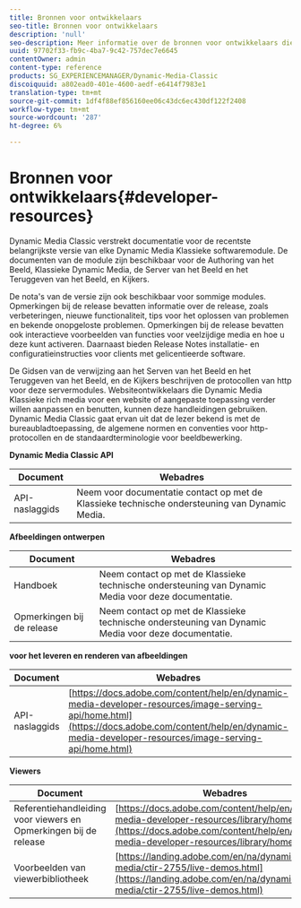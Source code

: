 ```yaml
---
title: Bronnen voor ontwikkelaars
seo-title: Bronnen voor ontwikkelaars
description: 'null'
seo-description: Meer informatie over de bronnen voor ontwikkelaars die beschikbaar zijn voor Dynamic Media.
uuid: 97702f33-fb9c-4ba7-9c42-757dec7e6645
contentOwner: admin
content-type: reference
products: SG_EXPERIENCEMANAGER/Dynamic-Media-Classic
discoiquuid: a802ead0-401e-4600-aedf-e6414f7983e1
translation-type: tm+mt
source-git-commit: 1df4f88ef856160ee06c43dc6ec430df122f2408
workflow-type: tm+mt
source-wordcount: '287'
ht-degree: 6%

---
```



# Bronnen voor ontwikkelaars{#developer-resources}

Dynamic Media Classic verstrekt documentatie voor de recentste belangrijkste versie van elke Dynamic Media Klassieke softwaremodule. De documenten van de module zijn beschikbaar voor de Authoring van het Beeld, Klassieke Dynamic Media, de Server van het Beeld en het Teruggeven van het Beeld, en Kijkers.

De nota&#39;s van de versie zijn ook beschikbaar voor sommige modules. Opmerkingen bij de release bevatten informatie over de release, zoals verbeteringen, nieuwe functionaliteit, tips voor het oplossen van problemen en bekende onopgeloste problemen. Opmerkingen bij de release bevatten ook interactieve voorbeelden van functies voor veelzijdige media en hoe u deze kunt activeren. Daarnaast bieden Release Notes installatie- en configuratieinstructies voor clients met gelicentieerde software.

De Gidsen van de verwijzing aan het Serven van het Beeld en het Teruggeven van het Beeld, en de Kijkers beschrijven de protocollen van http voor deze servermodules. Websiteontwikkelaars die Dynamic Media Klassieke rich media voor een website of aangepaste toepassing verder willen aanpassen en benutten, kunnen deze handleidingen gebruiken. Dynamic Media Classic gaat ervan uit dat de lezer bekend is met de bureaubladtoepassing, de algemene normen en conventies voor http-protocollen en de standaardterminologie voor beeldbewerking.


**Dynamic Media Classic API**

| Document | Webadres |
|--- |--- |
| API-naslaggids | Neem voor documentatie contact op met de Klassieke technische ondersteuning van Dynamic Media. |

**Afbeeldingen ontwerpen**

| Document | Webadres |
|--- |--- |
| Handboek | Neem contact op met de Klassieke technische ondersteuning van Dynamic Media voor deze documentatie. |
| Opmerkingen bij de release | Neem contact op met de Klassieke technische ondersteuning van Dynamic Media voor deze documentatie. |

**voor het leveren en renderen van afbeeldingen**

| Document | Webadres |
|--- |--- |
| API-naslaggids | [https://docs.adobe.com/content/help/en/dynamic-media-developer-resources/image-serving-api/home.html](https://docs.adobe.com/content/help/en/dynamic-media-developer-resources/image-serving-api/home.html) |

**Viewers**

| Document | Webadres |
|--- |--- |
| Referentiehandleiding voor viewers en Opmerkingen bij de release | [https://docs.adobe.com/content/help/en/dynamic-media-developer-resources/library/home.html](https://docs.adobe.com/content/help/en/dynamic-media-developer-resources/library/home.html) |
| Voorbeelden van viewerbibliotheek | [https://landing.adobe.com/en/na/dynamic-media/ctir-2755/live-demos.html](https://landing.adobe.com/en/na/dynamic-media/ctir-2755/live-demos.html) |


<!-- 

**Web-to-Print**

|Document|Web address|
|--- |--- |
|Reference Guide|[https://www.adobe.com/go/learn_s7_webtoprint_en](https://www.adobe.com/go/learn_s7_webtoprint_en)| 

-->
